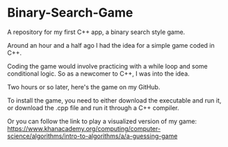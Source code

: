 # Binary-Search-Game
A repository for my first C++ app, a binary search style game.

Around an hour and a half ago I had the idea for a simple game coded in C++.

Coding the game would involve practicing with a while loop and some conditional logic. So as a newcomer to C++, I was into the idea.

Two hours or so later, here's the game on my GitHub.

To install the game, you need to either download the executable and run it, or download the .cpp file and run it through a C++ compiler.

Or you can follow the link to play a visualized version of my game: https://www.khanacademy.org/computing/computer-science/algorithms/intro-to-algorithms/a/a-guessing-game

